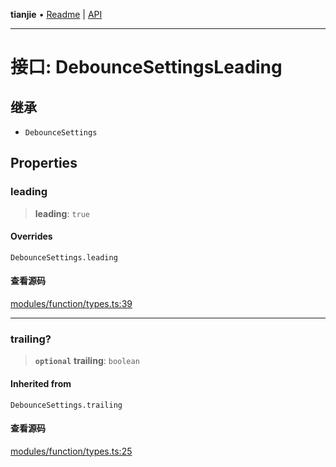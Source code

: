 **tianjie** • [Readme](../README.md) \| [API](../globals.md)

***

# 接口: DebounceSettingsLeading

## 继承

- `DebounceSettings`

## Properties

<a id="leading" name="leading"></a>

### leading

> **leading**: `true`

#### Overrides

`DebounceSettings.leading`

#### 查看源码

[modules/function/types.ts:39](https://github.com/hacxy/tianjie/blob/245b0df79651d6de91859938cd5e7b7a04797496/src/modules/function/types.ts#L39)

***

<a id="trailing" name="trailing"></a>

### trailing?

> **`optional`** **trailing**: `boolean`

#### Inherited from

`DebounceSettings.trailing`

#### 查看源码

[modules/function/types.ts:25](https://github.com/hacxy/tianjie/blob/245b0df79651d6de91859938cd5e7b7a04797496/src/modules/function/types.ts#L25)
